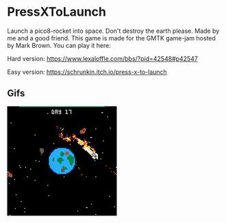 # PressXToLaunch
Launch a pico8-rocket into space. Don't destroy the earth please.
Made by me and a good friend. This game is made for the GMTK game-jam hosted by Mark Brown. You can play it here:

Hard version: https://www.lexaloffle.com/bbs/?pid=42548#p42547

Easy version: https://schrunkin.itch.io/press-x-to-launch

## Gifs
![alt text](rocket.gif)
